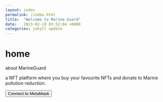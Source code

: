 ```yaml
---
layout: index
permalink: /index.html
title:  "Welcome to Marine Guard"
date:   2023-02-19 03:52:04 +0000
categories: jekyll update
---
```

<div>
<h1>home</h1>
<p>about MarineGuard</p>
<p>a NFT platform where you buy your favourite NFTs and donate to Marine pollution reduction.</p>
<button class="connect-button" id="dude123">Connect to MetaMask</button>
</div>